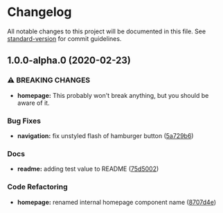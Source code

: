 # Changelog

All notable changes to this project will be documented in this file. See [standard-version](https://github.com/conventional-changelog/standard-version) for commit guidelines.

## 1.0.0-alpha.0 (2020-02-23)


### ⚠ BREAKING CHANGES

* **homepage:** This probably won't break anything, but you should be aware of it.

### Bug Fixes

* **navigation:** fix unstyled flash of hamburger button ([5a729b6](https://github.com/ansonlichtfuss/website/commit/5a729b6201afc636d57508289c79c786ae5520bc))


### Docs

* **readme:** adding test value to README ([75d5002](https://github.com/ansonlichtfuss/website/commit/75d500227fb8ab5a592b4f36b42d192a99905c55))


### Code Refactoring

* **homepage:** renamed internal homepage component name ([8707d4e](https://github.com/ansonlichtfuss/website/commit/8707d4e13b72402112ff6a87c31b2238fe2e5b59))
